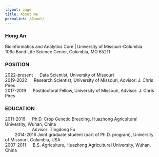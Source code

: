 ```yaml
---
layout: page
title: About me
permalink: /About/
---
```


### Hong An
Bioinformatics and Analytics Core | University of Missouri-Columbia   
106a Bond Life Science Center, Columbia, MO 65211


### POSITION
2022-present &emsp; Data Scientist, University of Missouri   
2019-2022	&emsp; Research Scientist, University of Missouri, Advisor: J. Chris Pires    
2017-2019	&emsp; Postdoctoral Fellow, University of Missouri, Advisor: J. Chris Pires   

### EDUCATION
2011-2016 &emsp;	Ph.D. Crop Genetic Breeding, Huazhong Agricultural University, Wuhan, China   
&emsp;&emsp;&emsp;&emsp;&emsp;&emsp; Advisor: Tingdong Fu   
&emsp;&emsp; 2014-2016	Joint graduate student (part of Ph.D. program), University of Missouri, Columbia, USA   
2007-2011	&emsp; B.S. Agriculture, Huazhong Agricultural University, Wuhan, China   
